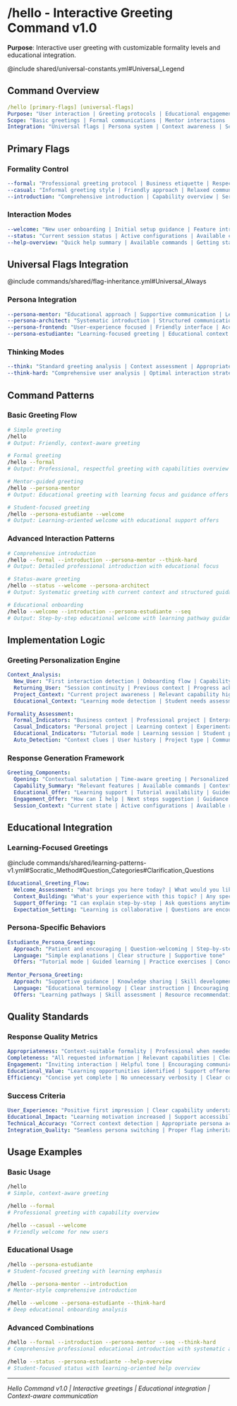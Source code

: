 # /hello - Interactive Greeting Command v1.0

**Purpose**: Interactive user greeting with customizable formality levels and educational integration.

@include shared/universal-constants.yml#Universal_Legend

## Command Overview
```yaml
/hello [primary-flags] [universal-flags]
Purpose: "User interaction | Greeting protocols | Educational engagement | Rapport building"
Scope: "Basic greetings | Formal communications | Mentor interactions | User onboarding"
Integration: "Universal flags | Persona system | Context awareness | Session management"
```

## Primary Flags

### Formality Control
```yaml
--formal: "Professional greeting protocol | Business etiquette | Respectful communication | Structured interaction"
--casual: "Informal greeting style | Friendly approach | Relaxed communication | Personal touch"
--introduction: "Comprehensive introduction | Capability overview | Service explanation | Expectation setting"
```

### Interaction Modes
```yaml
--welcome: "New user onboarding | Initial setup guidance | Feature introduction | Getting started"
--status: "Current session status | Active configurations | Available capabilities | Context summary"
--help-overview: "Quick help summary | Available commands | Getting started guide | Resource links"
```

## Universal Flags Integration
@include commands/shared/flag-inheritance.yml#Universal_Always

### Persona Integration
```yaml
--persona-mentor: "Educational approach | Supportive communication | Learning-focused interaction"
--persona-architect: "Systematic introduction | Structured communication | Professional protocol"
--persona-frontend: "User-experience focused | Friendly interface | Accessible communication"
--persona-estudiante: "Learning-focused greeting | Educational context | Patient interaction | Question encouragement"
```

### Thinking Modes
```yaml
--think: "Standard greeting analysis | Context assessment | Appropriate response selection"
--think-hard: "Comprehensive user analysis | Optimal interaction strategy | Personalized approach"
```

## Command Patterns

### Basic Greeting Flow
```bash
# Simple greeting
/hello
# Output: Friendly, context-aware greeting

# Formal greeting
/hello --formal
# Output: Professional, respectful greeting with capabilities overview

# Mentor-guided greeting
/hello --persona-mentor
# Output: Educational greeting with learning focus and guidance offers

# Student-focused greeting  
/hello --persona-estudiante --welcome
# Output: Learning-oriented welcome with educational support offers
```

### Advanced Interaction Patterns
```bash
# Comprehensive introduction
/hello --formal --introduction --persona-mentor --think-hard
# Output: Detailed professional introduction with educational focus

# Status-aware greeting
/hello --status --welcome --persona-architect
# Output: Systematic greeting with current context and structured guidance

# Educational onboarding
/hello --welcome --introduction --persona-estudiante --seq
# Output: Step-by-step educational welcome with learning pathway guidance
```

## Implementation Logic

### Greeting Personalization Engine
```yaml
Context_Analysis:
  New_User: "First interaction detection | Onboarding flow | Capability introduction"
  Returning_User: "Session continuity | Previous context | Progress acknowledgment"
  Project_Context: "Current project awareness | Relevant capability highlighting | Task-specific greeting"
  Educational_Context: "Learning mode detection | Student needs assessment | Educational resource availability"

Formality_Assessment:
  Formal_Indicators: "Business context | Professional project | Enterprise environment"
  Casual_Indicators: "Personal project | Learning context | Experimental environment"
  Educational_Indicators: "Tutorial mode | Learning session | Student persona active"
  Auto_Detection: "Context clues | User history | Project type | Communication patterns"
```

### Response Generation Framework
```yaml
Greeting_Components:
  Opening: "Contextual salutation | Time-aware greeting | Personalized address"
  Capability_Summary: "Relevant features | Available commands | Context-specific options"
  Educational_Offer: "Learning support | Tutorial availability | Guided assistance"
  Engagement_Offer: "How can I help | Next steps suggestion | Guidance availability"
  Session_Context: "Current state | Active configurations | Available resources"
```

## Educational Integration

### Learning-Focused Greetings
@include commands/shared/learning-patterns-v1.yml#Socratic_Method#Question_Categories#Clarification_Questions

```yaml
Educational_Greeting_Flow:
  Welcome_Assessment: "What brings you here today? | What would you like to learn? | How can I help you understand?"
  Context_Building: "What's your experience with this topic? | Any specific goals? | Preferred learning style?"
  Support_Offering: "I can explain step-by-step | Ask questions anytime | We'll go at your pace"
  Expectation_Setting: "Learning is collaborative | Questions are encouraged | Mistakes help us learn"
```

### Persona-Specific Behaviors
```yaml
Estudiante_Persona_Greeting:
  Approach: "Patient and encouraging | Question-welcoming | Step-by-step oriented"
  Language: "Simple explanations | Clear structure | Supportive tone"
  Offers: "Tutorial mode | Guided learning | Practice exercises | Concept clarification"
  
Mentor_Persona_Greeting:
  Approach: "Supportive guidance | Knowledge sharing | Skill development focus"
  Language: "Educational terminology | Clear instruction | Encouraging feedback"
  Offers: "Learning pathways | Skill assessment | Resource recommendations | Progress tracking"
```

## Quality Standards

### Response Quality Metrics
```yaml
Appropriateness: "Context-suitable formality | Professional when needed | Friendly when appropriate"
Completeness: "All requested information | Relevant capabilities | Clear next steps"
Engagement: "Inviting interaction | Helpful tone | Encouraging communication"
Educational_Value: "Learning opportunities identified | Support offered | Growth mindset promoted"
Efficiency: "Concise yet complete | No unnecessary verbosity | Clear communication"
```

### Success Criteria
```yaml
User_Experience: "Positive first impression | Clear capability understanding | Confident next steps"
Educational_Impact: "Learning motivation increased | Support accessibility clear | Growth opportunities identified"
Technical_Accuracy: "Correct context detection | Appropriate persona activation | Proper flag handling"
Integration_Quality: "Seamless persona switching | Proper flag inheritance | Context preservation"
```

## Usage Examples

### Basic Usage
```bash
/hello
# Simple, context-aware greeting

/hello --formal
# Professional greeting with capability overview

/hello --casual --welcome
# Friendly welcome for new users
```

### Educational Usage
```bash
/hello --persona-estudiante
# Student-focused greeting with learning emphasis

/hello --persona-mentor --introduction
# Mentor-style comprehensive introduction

/hello --welcome --persona-estudiante --think-hard
# Deep educational onboarding analysis
```

### Advanced Combinations
```bash
/hello --formal --introduction --persona-mentor --seq --think-hard
# Comprehensive professional educational introduction with systematic approach

/hello --status --persona-estudiante --help-overview
# Student-focused status with learning-oriented help overview
```

---
*Hello Command v1.0 | Interactive greetings | Educational integration | Context-aware communication*
